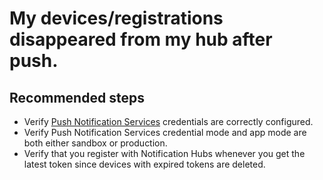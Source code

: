 <properties
	pageTitle="My devices/registrations disappeared from my hub after push."
	description="My devices/registrations disappeared from my hub after push."
	service="microsoft.notificationhubs"
	authors="locphan"
	displayOrder="6"
	selfHelpType="resource"
	resource="namespaces"
	resourceTags="notificationHubs"
	productPesIds=""
	supportToicIds =""
	cloudEnvironments="public, MoonCake, fairfax, usnat, ussec"
	articleId="0b73df73-9203-4f73-9dcb-9a2eaa1164fa"
	ownershipId="AzureMessaging_Common"
/>

# My devices/registrations disappeared from my hub after push.

## **Recommended steps**
* Verify [Push Notification Services](data-blade:Microsoft_Azure_NotificationHubs.NotificationHubServices) credentials are correctly configured.<br>
* Verify Push Notification Services credential mode and app mode are both either sandbox or production.<br>
* Verify that you register with Notification Hubs whenever you get the latest token since devices with expired tokens are deleted.<br>
